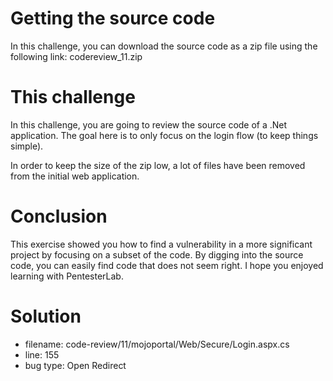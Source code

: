 # Getting the source code
In this challenge, you can download the source code as a zip file using the following link: codereview_11.zip

# This challenge
In this challenge, you are going to review the source code of a .Net application. The goal here is to only focus on the login flow (to keep things simple).

In order to keep the size of the zip low, a lot of files have been removed from the initial web application.

# Conclusion
This exercise showed you how to find a vulnerability in a more significant project by focusing on a subset of the code. By digging into the source code, you can easily find code that does not seem right. I hope you enjoyed learning with PentesterLab.

# Solution

* filename: code-review/11/mojoportal/Web/Secure/Login.aspx.cs
* line: 155
* bug type: Open Redirect
